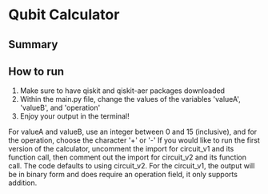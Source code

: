 # Qubit Calculator
## Summary

## How to run
1) Make sure to have qiskit and qiskit-aer packages downloaded
2) Within the main.py file, change the values of the variables 'valueA', 'valueB', and 'operation'
3) Enjoy your output in the terminal!

For valueA and valueB, use an integer between 0 and 15 (inclusive), and for the operation, choose the character '+' or '-'
If you would like to run the first version of the calculator, uncomment the import for circuit_v1 and its function call, then comment out the import for circuit_v2 and its function call.
The code defaults to using circuit_v2. For the circuit_v1, the output will be in binary form and does require an operation field, it only supports addition.
